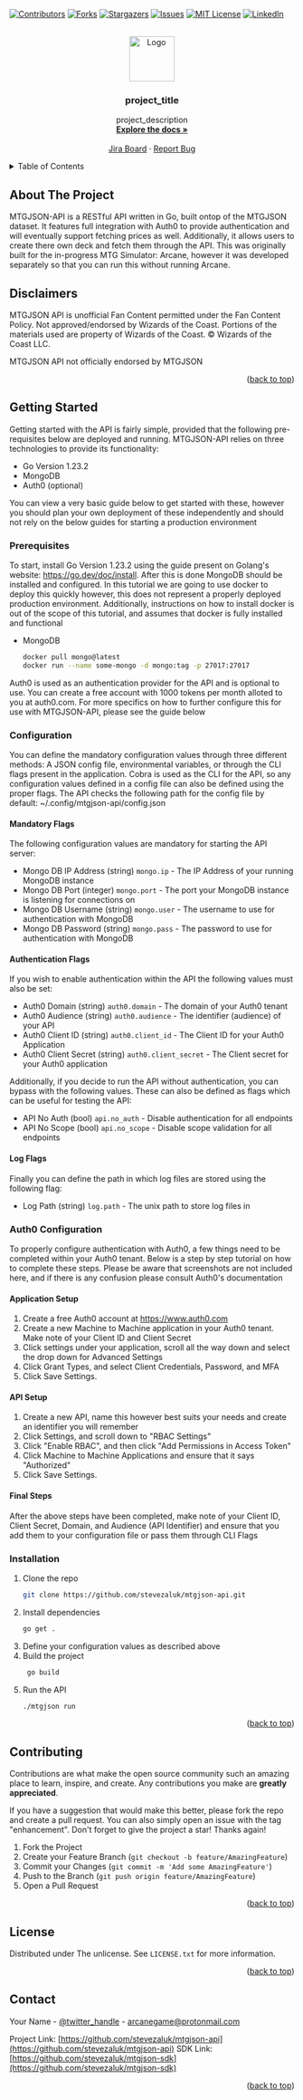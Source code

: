<a id="readme-top"></a>

[![Contributors][contributors-shield]][contributors-url]
[![Forks][forks-shield]][forks-url]
[![Stargazers][stars-shield]][stars-url]
[![Issues][issues-shield]][issues-url]
[![MIT License][license-shield]][license-url]
[![LinkedIn][linkedin-shield]][linkedin-url]

<!-- PROJECT LOGO -->
<br />
<div align="center">
  <a href="https://github.com/stevezaluk/mtgjson-api">
    <img src="docs/images/logo.png" alt="Logo" width="80" height="80">
  </a>

<h3 align="center">project_title</h3>

  <p align="center">
    project_description
    <br />
    <a href="https://github.com/stevezaluk/mtgjson-api"><strong>Explore the docs »</strong></a>
    <br />
    <br />
    <a href="https://stevezaluk.atlassian.net/jira/software/projects/SCRUM/boards/1/backlog">Jira Board</a>
    ·
    <a href="https://stevezaluk.atlassian.net/jira/software/projects/SCRUM/boards/1/backlog">Report Bug</a>
  </p>
</div>

<!-- TABLE OF CONTENTS -->
<details>
  <summary>Table of Contents</summary>
  <ol>
    <li>
      <a href="#about-the-project">About The Project</a>
    </li>
    <li><a href="#disclaimers">Disclaimers</a></li>
    <li>
      <a href="#getting-started">Getting Started</a>
      <ul>
        <li><a href="#prerequisites">Prerequisites</a></li>
        <li><a href="#configuration">Configuration</a></li>
        <li><a href="#installation">Installation</a></li>
      </ul>
    </li>
    <li><a href="#contributing">Contributing</a></li>
    <li><a href="#license">License</a></li>
    <li><a href="#contact">Contact</a></li>
  </ol>
</details>

<!-- ABOUT THE PROJECT -->
## About The Project

MTGJSON-API is a RESTful API written in Go, built ontop of the MTGJSON dataset. It features full integration with Auth0 to provide authentication and will eventually support fetching prices as well. Additionally, it allows users to create there own deck and fetch them through the API. This was originally built for the in-progress MTG Simulator: Arcane, however it was developed separately so that you can run this without running Arcane.

## Disclaimers

MTGJSON API is unofficial Fan Content permitted under the Fan Content Policy. Not approved/endorsed by Wizards of the Coast. Portions of the materials used are property of Wizards of the Coast. © Wizards of the Coast LLC.

MTGJSON API not officially endorsed by MTGJSON

<p align="right">(<a href="#readme-top">back to top</a>)</p>

<!-- GETTING STARTED -->
## Getting Started

Getting started with the API is fairly simple, provided that the following pre-requisites below are deployed and running. MTGJSON-API relies on three technologies to provide its functionality:
* Go Version 1.23.2 
* MongoDB
* Auth0 (optional)

You can view a very basic guide below to get started with these, however you should plan your own deployment of these independently and should not rely on the below guides for starting a production environment

### Prerequisites
To start, install Go Version 1.23.2 using the guide present on Golang's website: https://go.dev/doc/install. After this is done MongoDB should be installed and configured. In this tutorial we are going to use docker to deploy this quickly however, this does not represent a properly deployed production environment. Additionally, instructions on how to install docker is out of the scope of this tutorial, and assumes that docker is fully installed and functional

* MongoDB
  ```sh
  docker pull mongo@latest
  docker run --name some-mongo -d mongo:tag -p 27017:27017
  ```

Auth0 is used as an authentication provider for the API and is optional to use. You can create a free account with 1000 tokens per month alloted to you at auth0.com. For more specifics on how to further configure this for use with MTGJSON-API, please see the guide below

### Configuration

You can define the mandatory configuration values through three different methods: A JSON config file, environmental variables, or through the CLI flags present in the application. Cobra is used as the CLI for the API, so any configuration values defined in a config file can also be defined using the proper flags. The API checks the following path for the config file by default: ~/.config/mtgjson-api/config.json

#### Mandatory Flags

The following configuration values are mandatory for starting the API server:

* Mongo DB IP Address (string) ```mongo.ip``` - The IP Address of your running MongoDB instance
* Mongo DB Port (integer) ```mongo.port``` - The port your MongoDB instance is listening for connections on
* Mongo DB Username (string)  ```mongo.user``` - The username to use for authentication with MongoDB
* Mongo DB Password (string) ```mongo.pass``` - The password to use for authentication with MongoDB

#### Authentication Flags
If you wish to enable authentication within the API the following values must also be set:

* Auth0 Domain (string) ```auth0.domain``` - The domain of your Auth0 tenant
* Auth0 Audience (string) ```auth0.audience``` - The identifier (audience) of your API
* Auth0 Client ID (string) ```auth0.client_id``` - The Client ID for your Auth0 Application
* Auth0 Client Secret (string) ```auth0.client_secret``` - The Client secret for your Auth0 application

Additionally, if you decide to run the API without authentication, you can bypass with the following values. These can also be defined as flags which can be useful for testing the API:

* API No Auth (bool) ```api.no_auth``` - Disable authentication for all endpoints
* API No Scope (bool) ```api.no_scope``` - Disable scope validation for all endpoints

#### Log Flags

Finally you can define the path in which log files are stored using the following flag:

* Log Path (string) ```log.path``` - The unix path to store log files in

### Auth0 Configuration

To properly configure authentication with Auth0, a few things need to be completed within your Auth0 tenant. Below is a step by step tutorial on how to complete these steps. Please be aware that screenshots are not included here, and if there is any confusion please consult Auth0's documentation

#### Application Setup

1. Create a free Auth0 account at https://www.auth0.com
2. Create a new Machine to Machine application in your Auth0 tenant. Make note of your Client ID and Client Secret
3. Click settings under your application, scroll all the way down and select the drop down for Advanced Settings
4. Click Grant Types, and select Client Credentials, Password, and MFA
5. Click Save Settings.

#### API Setup

1. Create a new API, name this however best suits your needs and create an identifier you will remember
2. Click Settings, and scroll down to "RBAC Settings"
3. Click "Enable RBAC", and then click "Add Permissions in Access Token"
4. Click Machine to Machine Applications and ensure that it says "Authorized"
5. Click Save Settings.

#### Final Steps

After the above steps have been completed, make note of your Client ID, Client Secret, Domain, and Audience (API Identifier) and ensure that you add them to your configuration file or pass them through CLI Flags

### Installation

1. Clone the repo
   ```sh
   git clone https://github.com/stevezaluk/mtgjson-api.git
   ```
2. Install dependencies
   ```sh
   go get .
   ```
3. Define your configuration values as described above
4. Build the project
   ```sh
    go build
   ```
5. Run the API
    ```sh
    ./mtgjson run
    ```

<p align="right">(<a href="#readme-top">back to top</a>)</p>


<!-- CONTRIBUTING -->
## Contributing

Contributions are what make the open source community such an amazing place to learn, inspire, and create. Any contributions you make are **greatly appreciated**.

If you have a suggestion that would make this better, please fork the repo and create a pull request. You can also simply open an issue with the tag "enhancement".
Don't forget to give the project a star! Thanks again!

1. Fork the Project
2. Create your Feature Branch (`git checkout -b feature/AmazingFeature`)
3. Commit your Changes (`git commit -m 'Add some AmazingFeature'`)
4. Push to the Branch (`git push origin feature/AmazingFeature`)
5. Open a Pull Request

<p align="right">(<a href="#readme-top">back to top</a>)</p>

<!-- LICENSE -->
## License

Distributed under The unlicense. See `LICENSE.txt` for more information.

<p align="right">(<a href="#readme-top">back to top</a>)</p>



<!-- CONTACT -->
## Contact

Your Name - [@twitter_handle](https://x.com/stevezaluk) - arcanegame@protonmail.com

Project Link: [https://github.com/stevezaluk/mtgjson-api](https://github.com/stevezaluk/mtgjson-api)
SDK Link: [https://github.com/stevezaluk/mtgjson-sdk](https://github.com/stevezaluk/mtgjson-sdk)

<p align="right">(<a href="#readme-top">back to top</a>)</p>


<!-- MARKDOWN LINKS & IMAGES -->
<!-- https://www.markdownguide.org/basic-syntax/#reference-style-links -->
[contributors-shield]: https://img.shields.io/github/contributors/stevezaluk/mtgjson-api.svg?style=for-the-badge
[contributors-url]: https://github.com/stevezaluk/mtgjson-api/graphs/contributors
[forks-shield]: https://img.shields.io/github/forks/stevezaluk/mtgjson-api.svg?style=for-the-badge
[forks-url]: https://github.com/stevezaluk/mtgjson-api/network/members
[stars-shield]: https://img.shields.io/github/stars/stevezaluk/mtgjson-api.svg?style=for-the-badge
[stars-url]: https://github.com/stevezaluk/mtgjson-api/stargazers
[issues-shield]: https://img.shields.io/github/issues/stevezaluk/mtgjson-api.svg?style=for-the-badge
[issues-url]: https://github.com/stevezaluk/mtgjson-api/issues
[license-shield]: https://img.shields.io/github/license/stevezaluk/mtgjson-api.svg?style=for-the-badge
[license-url]: https://github.com/stevezaluk/mtgjson-api/blob/master/LICENSE.txt
[linkedin-shield]: https://img.shields.io/badge/-LinkedIn-black.svg?style=for-the-badge&logo=linkedin&colorB=555
[linkedin-url]: https://www.linkedin.com/in/stevezaluk/
[go-sdk-version]: https://img.shields.io/github/go-mod/go-version/stevezaluk/mtgjson-sdk
